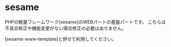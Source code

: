 # sesame

PHPの軽量フレームワーク[sesame]のWEBパートの基盤パートです。
こちらは不具合修正や機能変更がない場合修正の必要はありません。

[sesame-www-template]と併せて利用してください。
